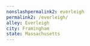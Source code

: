 ```yaml
---
﻿nonslashpermalink2: everleigh
permalink2: /everleigh/
alley: Everleigh
city: Framingham
state: Massachusetts
---
```

